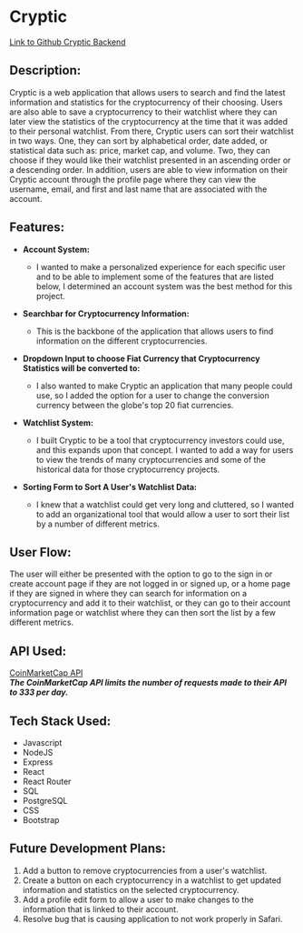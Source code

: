 # Cryptic

[Link to Github Cryptic Backend](https://github.com/logan-taggart/CrypticBackend)


## Description:

Cryptic is a web application that allows users to search and find the latest information and statistics for the cryptocurrency of their choosing. Users are also able to save a cryptocurrency to their watchlist where they can later view the statistics of the cryptocurrency at the time that it was added to their personal watchlist. From there, Cryptic users can sort their watchlist in two ways. One, they can sort by alphabetical order, date added, or statistical data such as: price, market cap, and volume. Two, they can choose if they would like their watchlist presented in an ascending order or a descending order. In addition, users are able to view information on their Cryptic account through the profile page where they can view the username, email, and first and last name that are associated with the account.


## Features:

* **Account System:** <br />
	* I wanted to make a personalized experience for each specific user and to be able to implement some of the features that are listed below, I determined an account system was the best method for this project. <br />

* **Searchbar for Cryptocurrency Information:** <br />
	* This is the backbone of the application that allows users to find information on the different cryptocurrencies.

* **Dropdown Input to choose Fiat Currency that Cryptocurrency Statistics will be converted to:** <br />
	* I also wanted to make Cryptic an application that many people could use, so I added the option for a user to change the conversion currency between the globe's top 20 fiat currencies.

* **Watchlist System:** <br />
	* I built Cryptic to be a tool that cryptocurrency investors could use, and this expands upon that concept. I wanted to add a way for users to view the trends of many cryptocurrencies and some of the historical data for those cryptocurrency projects.

* **Sorting Form to Sort A User's Watchlist Data:**
	* I knew that a watchlist could get very long and cluttered, so I wanted to add an organizational tool that would allow a user to sort their list by a number of different metrics.

## User Flow:

The user will either be presented with the option to go to the sign in or create account page if they are not logged in or signed up, or a home page if they are signed in where they can search for information on a cryptocurrency and add it to their watchlist, or they can go to their account information page or watchlist where they can then sort the list by a few different metrics.


## API Used:

[CoinMarketCap API](https://coinmarketcap.com/api/) <br />
***The CoinMarketCap API limits the number of requests made to their API to 333 per day.***


## Tech Stack Used:

* Javascript
* NodeJS
* Express
* React
* React Router
* SQL
* PostgreSQL
* CSS
* Bootstrap

## Future Development Plans:

1. Add a button to remove cryptocurrencies from a user's watchlist.
2. Create a button on each cryptocurrency in a watchlist to get updated information and statistics on the selected cryptocurrency.
3. Add a profile edit form to allow a user to make changes to the information that is linked to their account.
4. Resolve bug that is causing application to not work properly in Safari.
